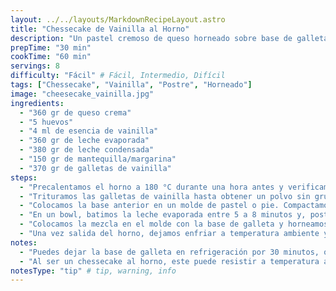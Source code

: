 ```yaml
---
layout: ../../layouts/MarkdownRecipeLayout.astro
title: "Chessecake de Vainilla al Horno"
description: "Un pastel cremoso de queso horneado sobre base de galletas, con toques de vainilla."
prepTime: "30 min"
cookTime: "60 min"
servings: 8
difficulty: "Fácil" # Fácil, Intermedio, Difícil
tags: ["Chessecake", "Vainilla", "Postre", "Horneado"]
image: "cheesecake_vainilla.jpg"
ingredients:
  - "360 gr de queso crema"
  - "5 huevos"
  - "4 ml de esencia de vainilla"
  - "360 gr de leche evaporada"
  - "380 gr de leche condensada"
  - "150 gr de mantequilla/margarina"
  - "370 gr de galletas de vainilla"
steps:
  - "Precalentamos el horno a 180 °C durante una hora antes y verificamos la temperatura periodicamente."
  - "Trituramos las galletas de vainilla hasta obtener un polvo sin grumos ni trozos de galleta de tamaño consideranble. Luego, derretimos la margarina y la colocamos la galleta triturada. Mezclamos hasta obtener una consistencia arenosa y maleable."
  - "Colocamos la base anterior en un molde de pastel o pie. Compactamos y estiramos hasta cubrir 1/3 de los bordes del bolde. Luego, colocamos a refrigeración por 30 minutos."
  - "En un bowl, batimos la leche evaporada entre 5 a 8 minutos y, posteriormente, agregamos todos los ingredientes."
  - "Colocamos la mezcla en el molde con la base de galleta y horneamos por 45 minutos, verificando que la textura de la mezcla se empiece a solidificar en el horneado."
  - "Una vez salida del horno, dejamos enfriar a temperatura ambiente y desmoldamos para servir." 
notes:
  - "Puedes dejar la base de galleta en refrigeración por 30 minutos, o más. Si lo pones a congelar, debes evitar que se cristalice (déjala por 20 minutos)."
  - "Al ser un chessecake al horno, este puede resistir a temperatura ambiente sin problema."
notesType: "tip" # tip, warning, info
---
```

